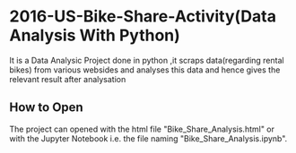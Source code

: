 # 2016-US-Bike-Share-Activity(Data Analysis With Python)
It is a Data Analysic Project done in python ,it scraps data(regarding rental bikes) from various websides  and analyses this data and hence gives the relevant result after analysation 



## How to Open
The project can opened with the html file "Bike_Share_Analysis.html" or with the Jupyter Notebook i.e. the file naming "Bike_Share_Analysis.ipynb". 
